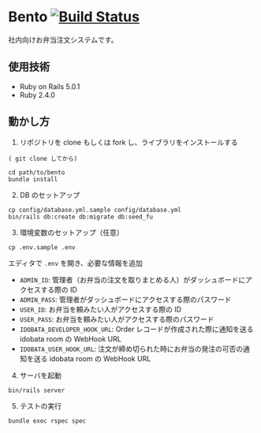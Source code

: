 # Bento [![Build Status](https://travis-ci.org/colorbox/bento.svg?branch=master)](https://travis-ci.org/colorbox/bento)

社内向けお弁当注文システムです。

## 使用技術

- Ruby on Rails 5.0.1
- Ruby 2.4.0

## 動かし方

1. リポジトリを clone もしくは fork し、ライブラリをインストールする
```
( git clone してから)

cd path/to/bento
bundle install
```

2. DB のセットアップ

```
cp config/database.yml.sample config/database.yml
bin/rails db:create db:migrate db:seed_fu
```

3. 環境変数のセットアップ（任意）


```
cp .env.sample .env
```

エディタで `.env` を開き、必要な情報を追加

- `ADMIN_ID`: 管理者（お弁当の注文を取りまとめる人）がダッシュボードにアクセスする際の ID
- `ADMIN_PASS`: 管理者がダッシュボードにアクセスする際のパスワード
- `USER_ID`: お弁当を頼みたい人がアクセスする際の ID
- `USER_PASS`: お弁当を頼みたい人がアクセスする際のパスワード
- `IDOBATA_DEVELOPER_HOOK_URL`: Order レコードが作成された際に通知を送る idobata room の WebHook URL
- `IDOBATA_USER_HOOK_URL`: 注文が締め切られた時にお弁当の発注の可否の通知を送る idobata room の WebHook URL

4. サーバを起動

```
bin/rails server
```

5. テストの実行

```
bundle exec rspec spec
```
